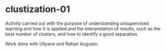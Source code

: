 # clustization-01

Activity carried out with the purpose of understanding unsupervised learning and how it is applied and the interpretation of results, such as the best number of clusters, and how to identify a good separation.

Work done with Ullyane and Rafael Augusto.

